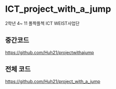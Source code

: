 # ICT_project_with_a_jump
2학년 4~ 11 폴짝플첵 ICT WEIST사업단
## 중간코드 
https://github.com/Huh21/projectwithajump
## 전체 코드 
https://github.com/Huh21/project_with_a_jump
